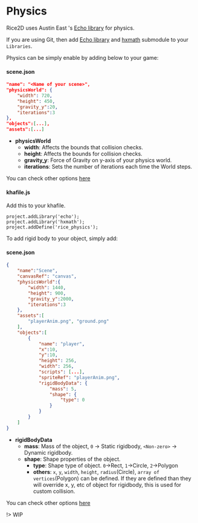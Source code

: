 # Physics

Rice2D uses Austin East 's [Echo library](https://austineast.dev/echo/) for physics.


If you are using Git, then add [Echo library](https://austineast.dev/echo/) and [hxmath](https://github.com/tbrosman/hxmath) submodule to your `Libraries`.

Physics can be simply enable by adding below to your game:

<!-- tabs:start -->
#### **scene.json**
```json
"name": "<Name of your scene>",
"physicsWorld": {
    "width": 720,
    "height": 450,
    "gravity_y":20,
    "iterations":3
},
"objects":[...],
"assets":[...]
```
* **physicsWorld**
    * **width**: Affects the bounds that collision checks.
    * **height**: Affects the bounds for collision checks.
    * **gravity_y**: Force of Gravity on y-axis of your physics world.
    * **iterations**: Sets the number of iterations each time the World steps.

You can check other options [here](https://github.com/AustinEast/echo/blob/bbaba615ce47b9981b5c6921c4671718edb06c66/echo/data/Options.hx#L89)

#### **khafile.js**
Add this to your khafile.
```
project.addLibrary('echo');
project.addLibrary('hxmath');
project.addDefine('rice_physics');
```

<!-- tabs:end -->

To add rigid body to your object, simply add:

<!-- tabs:start -->
#### **scene.json**
```json
{
    "name":"Scene",
    "canvasRef": "canvas",
    "physicsWorld":{
        "width": 1440,
        "height": 900,
        "gravity_y":2000,
        "iterations":3
    },
    "assets":[
        "playerAnim.png", "ground.png"
    ],
    "objects":[
        {
            "name": "player",
            "x":10,
            "y":10,
            "height": 256,
            "width": 256,
            "scripts": [...],
            "spriteRef": "playerAnim.png",
            "rigidBodyData": {
                "mass": 5,
                "shape": {
                    "type": 0
                }
            }
        }
    ]
}
```
* **rigidBodyData**
    * **mass**: Mass of the object, `0` -> Static rigidbody, `<Non-zero>` -> Dynamic rigidbody.
    * **shape**: Shape properties of the object.
        * **type**: Shape type of object. `0`->Rect, `1`->Circle, `2`->Polygon
        * **others**: `x`, `y`, `width`, `height`, `radius`(Circle), `array of vertices`(Polygon) can be defined. If they are defined than they will override x, y, etc of object for rigidbody, this is used for custom collision.

You can check other options [here](https://github.com/AustinEast/echo/blob/bbaba615ce47b9981b5c6921c4671718edb06c66/echo/data/Options.hx#L8)

<!-- tabs:end -->

!> WIP
